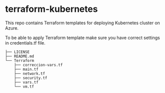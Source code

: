 # terraform-kubernetes

This repo contains Terraform templates for deploying Kubernetes cluster on Azure.

To be able to apply Terraform template make sure you have correct settings in credentials.tf file.


```
├── LICENSE
├── README.md
└── Terraform
    ├── correccion-vars.tf
    ├── main.tf
    ├── network.tf
    ├── security.tf
    ├── vars.tf
    └── vm.tf
```
